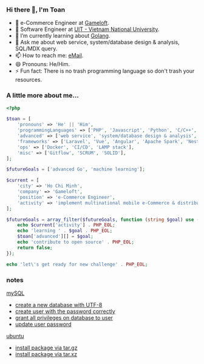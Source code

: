 ### Hi there 👋, I'm Toan

- 🔭 e-Commerce Engineer at [Gameloft](https://www.gameloft.com/en/).
- 🤔 Software Engineer at [UIT - Vietnam National University](https://en.uit.edu.vn/).
- 🌱 I’m currently learning about [Golang](https://golang.org/).
- 💬 Ask me about web service, system/database design & analysis, SQL/MDX query.
- 📫 How to reach me: [eMail](mailto:phamphutoan98@gmail.com).
- 😄 Pronouns: He/Him.
- ⚡ Fun fact: There is no trash programming language so don't trash your resources.

### A little more about me...

```php
<?php

$toan = [
    'pronouns' => 'He' || 'Him',
    'programmingLanguages' => ['PHP', 'Javascript', 'Python', 'C/C++', 'Go'],
    'advanced' => ['web service', 'system/database design & analysis', 'SQL/MDX query'],
    'frameworks' => ['Laravel', 'Vue', 'Angular', 'Apache Spark', 'NestJS'],
    'ops' => ['Docker', 'CI/CD', 'LAMP stack'],
    'misc' => ['Gitflow', 'SCRUM', 'SOLID'],
];

$futureGoals = ['advanced Go', 'machine learning'];

$current = [
    'city' => 'Ho Chi Minh',
    'company' => 'Gameloft',
    'position' => 'e-Commerce Engineer',
    'activity' => 'implement multinational mobile e-Commerce & distributed systems',
];

$futureGoals = array_filter($futureGoals, function (string $goal) use (&$toan, $current) {
    echo $current['activity'] . PHP_EOL;
    echo 'learning ' . $goal . PHP_EOL;
    $toan['advanced'][] = $goal;
    echo 'contribute to open source' . PHP_EOL;
    return false;
});

echo 'let\'s get ready for new challenge' . PHP_EOL;
```
### notes

[mySQL](/notes/mysql.md#mysql)
- [create a new database with UTF-8](/notes/mysql.md#create-a-new-database-with-utf-8)
- [create user with the password correctly](/notes/mysql.md#create-user-with-the-password-correctly)
- [grant all privileges on database to user](/notes/mysql.md#grant-all-privileges)
- [update user password](/notes/mysql.md#update-user-password)

[ubuntu](/notes/ubuntu.md#ubuntu)
- [install package via tar.gz](/notes/ubuntu.md#install-via-targz)
- [install package via tar.xz](/notes/ubuntu.md#install-via-tarxz)
